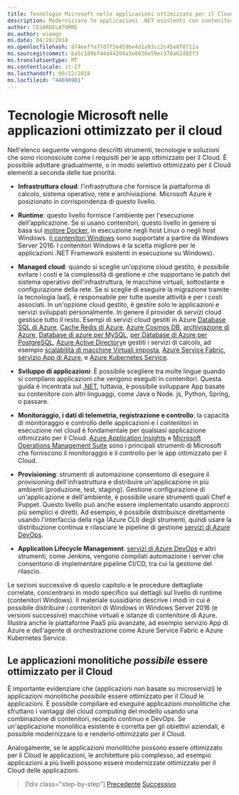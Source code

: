 ```yaml
---
title: Tecnologie Microsoft nelle applicazioni ottimizzato per il Cloud
description: Modernizzare le applicazioni .NET esistenti con contenitori Windows e il Cloud di Azure | Tecnologie Microsoft nelle applicazioni ottimizzato per il Cloud
author: CESARDELATORRE
ms.author: wiwagn
ms.date: 04/28/2018
ms.openlocfilehash: 874eeffe77d7f5e459be4d1a93cc2c45e8f8711a
ms.sourcegitcommit: ba5c189bf44d44204a3e8838e59ec378a62d82f3
ms.translationtype: MT
ms.contentlocale: it-IT
ms.lasthandoff: 09/12/2018
ms.locfileid: "44698981"
---
```

# <a name="microsoft-technologies-in-cloud-optimized-applications"></a>Tecnologie Microsoft nelle applicazioni ottimizzato per il cloud

Nell'elenco seguente vengono descritti strumenti, tecnologie e soluzioni che sono riconosciute come i requisiti per le app ottimizzato per il Cloud. È possibile adottare gradualmente, o in modo selettivo ottimizzato per il Cloud elementi a seconda delle tue priorità.

-   **Infrastruttura cloud**: l'infrastruttura che fornisce la piattaforma di calcolo, sistema operativo, rete e archiviazione. Microsoft Azure è posizionato in corrispondenza di questo livello.

-   **Runtime**: questo livello fornisce l'ambiente per l'esecuzione dell'applicazione. Se si usano contenitori, questo livello in genere si basa sul [motore Docker](https://docs.docker.com/engine/), in esecuzione negli host Linux o negli host Windows. ([i contenitori Windows](https://docs.microsoft.com/virtualization/windowscontainers/about/) sono supportate a partire da Windows Server 2016. I contenitori Windows è la scelta migliore per le applicazioni .NET Framework esistenti in esecuzione su Windows).

-   **Managed cloud**: quando si sceglie un'opzione cloud gestito, è possibile evitare i costi e la complessità di gestione e che supportano le patch del sistema operativo dell'infrastruttura, le macchine virtuali, sottostante e configurazione della rete. Se si sceglie di eseguire la migrazione tramite la tecnologia IaaS, è responsabile per tutte queste attività e per i costi associati. In un'opzione cloud gestito, è gestire solo le applicazioni e servizi sviluppati personalmente. In genere il provider di servizi cloud gestisce tutto il resto. Esempi di servizi cloud gestiti in Azure [Database SQL di Azure](https://azure.microsoft.com/services/sql-database), [Cache Redis di Azure](https://azure.microsoft.com/services/cache/), [Azure Cosmos DB](https://azure.microsoft.com/services/cosmos-db/), [archiviazione di Azure](https://azure.microsoft.com/services/storage/), [Database di azure per MySQL](https://azure.microsoft.com/services/mysql/), [per Database di Azure per PostgreSQL](https://azure.microsoft.com/services/postgresql/), [Azure Active Directory](https://azure.microsoft.com/services/active-directory/)e gestiti i servizi di calcolo, ad esempio [scalabilità di macchine Virtuali imposta](https://azure.microsoft.com/services/virtual-machine-scale-sets/), [Azure Service Fabric](https://azure.microsoft.com/services/service-fabric/), [servizio App di Azure](https://azure.microsoft.com/services/app-service/), e [Azure Kubernetes Service](https://azure.microsoft.com/services/container-service/).

-   **Sviluppo di applicazioni**: È possibile scegliere tra molte lingue quando si compilano applicazioni che vengono eseguiti in contenitori. Questa guida è incentrata sul [.NET](https://www.microsoft.com/net), tuttavia, è possibile sviluppare App basate su contenitore con altri linguaggi, come Java o Node. js, Python, Spring, o passare.

-   **Monitoraggio, i dati di telemetria, registrazione e controllo**: la capacità di monitoraggio e controllo delle applicazioni e i contenitori in esecuzione nel cloud è fondamentale per qualsiasi applicazione ottimizzato per il Cloud. [Azure Application Insights](https://azure.microsoft.com/services/application-insights/) e [Microsoft Operations Management Suite](https://www.microsoft.com/cloud-platform/operations-management-suite) sono i principali strumenti di Microsoft che forniscono il monitoraggio e il controllo per le app ottimizzato per il Cloud.

-   **Provisioning**: strumenti di automazione consentono di eseguire il provisioning dell'infrastruttura e distribuire un'applicazione in più ambienti (produzione, test, staging). Gestione configurazione di un'applicazione e dell'ambiente, è possibile usare strumenti quali Chef e Puppet. Questo livello può anche essere implementato usando approcci più semplici e diretti. Ad esempio, è possibile distribuisce direttamente usando l'interfaccia della riga (Azure CLI) degli strumenti, quindi usare la distribuzione continua e rilasciare le pipeline di gestione [servizi di Azure DevOps](https://visualstudio.microsoft.com/team-services/).

-   **Application Lifecycle Management**: [servizi di Azure DevOps](https://visualstudio.microsoft.com/team-services/) e altri strumenti, come Jenkins, vengono compilati automazione i server che consentono di implementare pipeline CI/CD, tra cui la gestione del rilascio.

Le sezioni successive di questo capitolo e le procedure dettagliate correlate, concentrarsi in modo specifico sui dettagli sul livello di runtime (contenitori Windows). Il materiale sussidiario descrive i modi in cui è possibile distribuire i contenitori di Windows in Windows Server 2016 (e versioni successive) macchine virtuali e istanze di contenitore di Azure. Illustra anche le piattaforme PaaS più avanzate, ad esempio servizio App di Azure e dell'agente di orchestrazione come Azure Service Fabric e Azure Kubernetes Service.

## <a name="monolithic-applications-can-be-cloud-optimized"></a>Le applicazioni monolitiche *possibile* essere ottimizzato per il Cloud

È importante evidenziare che (applicazioni non basate su microservizi) le applicazioni monolitiche *possibile* essere ottimizzato per il Cloud le applicazioni. È possibile compilare ed eseguire applicazioni monolitiche che sfruttano i vantaggi del cloud computing del modello usando una combinazione di contenitori, recapito continuo e DevOps. Se un'applicazione monolitica esistente è corretta per gli obiettivi aziendali, è possibile modernizzare lo e renderlo ottimizzato per il Cloud.

Analogamente, se le applicazioni monolitiche possono essere ottimizzato per il Cloud le applicazioni, le architetture più complesso, ad esempio applicazioni a più livelli possono essere modernizzate ottimizzato per il Cloud delle applicazioni.

>[!div class="step-by-step"]
[Precedente](reasons-to-modernize-existing-net-apps-to-cloud-optimized-applications.md)
[Successivo](what-about-cloud-native-applications.md)
